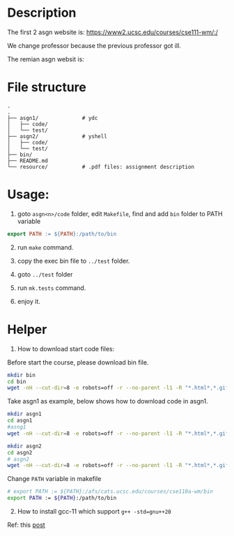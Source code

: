 # Description

The first 2 asgn website is: https://www2.ucsc.edu/courses/cse111-wm/:/

We change professor because the previous professor got ill.

The remian asgn websit is: 

# File structure

```
.
.
├── asgn1/              # ydc
│   ├── code/
│   └── test/
├── asgn2/              # yshell
│   ├── code/
│   └── test/
├── bin/
├── README.md           
└── resource/           # .pdf files: assignment description
```

# Usage:

1. goto `asgn<n>/code` folder, edit `Makefile`, find and add `bin` folder to PATH variable
```Makefile
export PATH := ${PATH}:/path/to/bin
```

2. run `make` command.

3. copy the exec bin file to `../test` folder.

4. goto `../test` folder

5. run `mk.tests` command.

6. enjoy it.

# Helper

1. How to download start code files:

Before start the course, please download bin file.
```bash
mkdir bin
cd bin
wget -nH --cut-dir=8 -e robots=off -r --no-parent -l1 -R "*.html*,*.gif" https://www2.ucsc.edu/courses/cse111-wm/:/bin/
```

Take asgn1 as example, below shows how to download code in asgn1.
```bash
mkdir asgn1
cd asgn1
#asng1
wget -nH --cut-dir=8 -e robots=off -r --no-parent -l1 -R "*.html*,*.gif" https://www2.ucsc.edu/courses/cse111-wm/:/Assignments/asg1-dc-bigint/code

mkdir asgn2
cd asgn2
# asgn2
wget -nH --cut-dir=8 -e robots=off -r --no-parent -l1 -R "*.html*,*.gif" https://www2.ucsc.edu/courses/cse111-wm/:/Assignments/asg2-shell-fnptrs-oop/code/
```

Change `PATH` variable in makefile
```bash
# export PATH := ${PATH}:/afs/cats.ucsc.edu/courses/cse110a-wm/bin
export PATH := ${PATH}:/path/to/bin
```

2. How to install gcc-11 which support `g++ -std=gnu++20`

Ref: this [post](https://stackoverflow.com/a/67453352)



